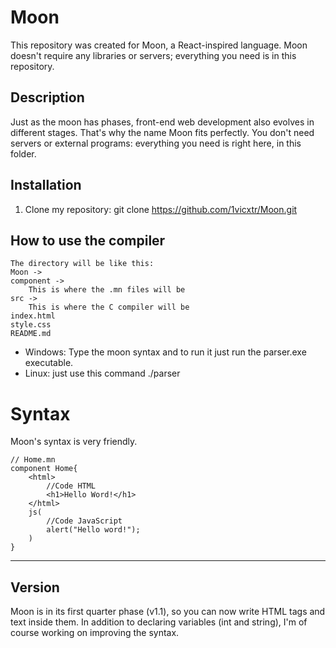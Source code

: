 # Moon 

This repository was created for Moon, a React-inspired language. Moon doesn't require any libraries or servers; everything you need is in this repository.

## Description

Just as the moon has phases, front-end web development also evolves in different stages. That's why the name Moon fits perfectly. You don't need servers or external programs: everything you need is right here, in this folder.


## Installation

1. Clone my repository: 
 git clone https://github.com/1vicxtr/Moon.git


## How to use the compiler

    The directory will be like this:
    Moon -> 
    component ->
        This is where the .mn files will be
    src ->
        This is where the C compiler will be
    index.html
    style.css
    README.md

- Windows: Type the moon syntax and to run it just run the parser.exe executable.
- Linux: just use this command ./parser


# Syntax 


Moon's syntax is very friendly.
~~~~
// Home.mn
component Home{
    <html>
        //Code HTML
        <h1>Hello Word!</h1>
    </html>
    js(
        //Code JavaScript
        alert("Hello word!");
    )
}
~~~~



***
## Version
Moon is in its first quarter phase (v1.1), so you can now write HTML tags and text inside them. In addition to declaring variables (int and string), I'm of course working on improving the syntax.